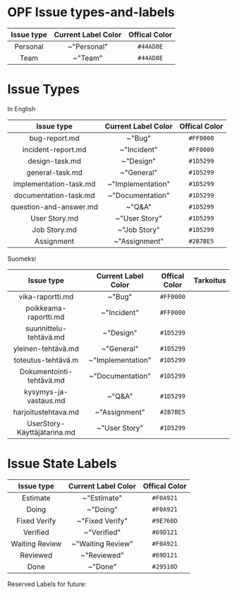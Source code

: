 # OPF Issue types-and-labels



| Issue type | Current Label Color | Offical Color |
|:-:|:-:|:-:|
| Personal | ~"Personal" | `#44AD8E` |  
| Team | ~"Team" | `#44AD8E` |    





# Issue Types

	
In English
		
| Issue type | Current Label Color | Offical Color |
|:-:|:-:|:-:|
| bug-report.md | ~"Bug" | `#FF0000` |
| incident-report.md | ~"Incident" | `#FF0000` |     
| design-task.md | ~"Design" |`#1D5299` |
| general-task.md |  ~"General"   | `#1D5299` |       
| implementation-task.md | ~"Implementation" | `#1D5299` |
| documentation-task.md | ~"Documentation" | `#1D5299` |
| question-and-answer.md | ~"Q&A" | `#1D5299` |
| User Story.md | ~"User Story" | `#1D5299` |
| Job Story.md  | ~"Job Story" | `#1D5299` |
| Assignment | ~"Assignment" | `#2B7BE5` |


Suomeksi

| Issue type | Current Label Color | Offical Color | Tarkoitus |
|:-:|:-:|:-:|:-:|
| vika-raportti.md | ~"Bug"  | `#FF0000` ||
| poikkeama-raportti.md | ~"Incident" | `#FF0000` ||
| suunnittelu-tehtävä.md | ~"Design" | `#1D5299` | |
| yleinen-tehtävä.md | ~"General" | `#1D5299` ||
| toteutus-tehtävä.m | ~"Implementation" | `#1D5299` ||
| Dokumentointi-tehtävä.md | ~"Documentation" | `#1D5299` ||
| kysymys-ja-vastaus.md | ~"Q&A" | `#1D5299` ||
| harjoitustehtava.md  | ~"Assignment" | `#2B7BE5` ||
| UserStory-Käyttäjätarina.md | ~"User Story"  | `#1D5299` ||
 
# Issue State Labels

| Issue type | Current Label Color | Offical Color |
|:-:|:-:|:-:|
| Estimate | ~"Estimate" | `#F0A921` |
| Doing | ~"Doing" | `#F0A921` |
| Fixed Verify | ~"Fixed Verify" | `#9E760D` | 
| Verified | ~"Verified" | `#69D121` |
| Waiting Review | ~"Waiting Review" | `#F0A921` |
| Reviewed | ~"Reviewed" | `#69D121` |
| Done | ~"Done" | `#29510D` |

Reserved Labels for future:

